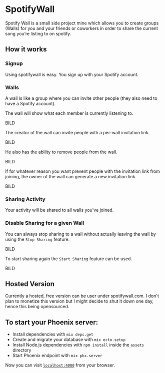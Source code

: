 # SpotifyWall

Spotify Wall is a small side project mine which allows you to create groups (Walls) for you and your friends or coworkers in order to share the current song you’re listing to on spotify.

## How it works


### Signup
Using spotifywall is easy. You sign up with your Spotify account.
### Walls

A wall is like a group where you can invite other people (they also need to have a Spotify account).

The wall will show what each member is currently listening to.

BILD

The creator of the wall can invite people with a per-wall invitation link.

BILD

He also has the ability to remove people from the wall.

BILD

If for whatever reason you want prevent people with the invitation link from joining, the owner of the wall can generate a new invitation link.

BILD

### Sharing Activity

Your activity will be shared to all walls you've joined.

### Disable Sharing for a given Wall

You can always stop sharing to a wall without actually leaving the wall by using the `Stop Sharing` feature.

BILD

To start sharing again the `Start Sharing` feature can be used.

BILD

## Hosted Version

Currently a hosted, free version can be user under spotifywall.com.
I don't plan to monetize this version but I might decide to shut it down one day, hence this being opensourced.

## To start your Phoenix server:

  * Install dependencies with `mix deps.get`
  * Create and migrate your database with `mix ecto.setup`
  * Install Node.js dependencies with `npm install` inside the `assets` directory
  * Start Phoenix endpoint with `mix phx.server`

Now you can visit [`localhost:4000`](http://localhost:4000) from your browser.
